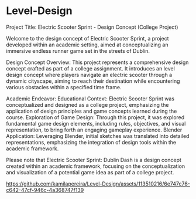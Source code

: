 # Level-Design

Project Title: Electric Scooter Sprint - Design Concept (College Project)

Welcome to the design concept of Electric Scooter Sprint, a project developed within an academic setting, aimed at conceptualizing an immersive endless runner game set in the streets of Dublin.

Design Concept Overview:
This project represents a comprehensive design concept crafted as part of a college assignment. It introduces an level design concept where players navigate an electric scooter through a dynamic cityscape, aiming to reach their destination while encountering various obstacles within a specified time frame.

Academic Endeavor:
Educational Context: Electric Scooter Sprint was conceptualized and designed as a college project, emphasizing the application of design principles and game concepts learned during the course.
Exploration of Game Design: Through this project, it was explored fundamental game design elements, including rules, objectives, and visual representation, to bring forth an engaging gameplay experience.
Blender Application: Leveraging Blender, initial sketches was translated into detailed representations, emphasizing the integration of design tools within the academic framework.

Please note that Electric Scooter Sprint: Dublin Dash is a design concept created within an academic framework, focusing on the conceptualization and visualization of a potential game idea as part of a college project.


https://github.com/kamilapereira/Level-Design/assets/113510216/6e747c76-c642-47cf-946c-4a368747f139

